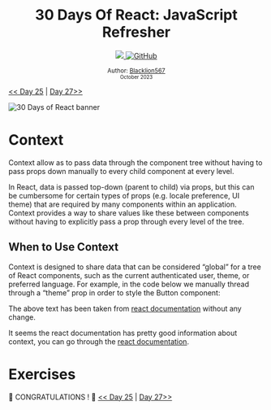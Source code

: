 <div align="center">

  <h1> 30 Days Of React: JavaScript Refresher</h1>
  <a class="header-badge" target="_blank" href="https://www.linkedin.com/in/jade-ivan-bringcola-bb9466272/">
    <img src="https://avatars.githubusercontent.com/u/113174497?v=4">
  </a>

  <a class="header-badge" target="_blank" href="https://github.com/Blacklion567">
    <img alt="GitHub" src="https://avatars.githubusercontent.com/u/113174497?v=4">
  </a>

<sub>Author:
<a href="https://www.linkedin.com/in/jade-ivan-bringcola-bb9466272/" target="_blank">Blacklion567</a><br>
<small> October 2023</small>
</sub>

</div>

[<< Day 25](../25_Custom_Hooks/25_custom_hooks.md) | [Day 27>>](../27_Ref/27_ref.md)

![30 Days of React banner](../images/30_days_of_react_banner_day_26.jpg)

# Context

Context allow as to pass data through the component tree without having to pass props down manually to every child component at every level.

In React, data is passed top-down (parent to child) via props, but this can be cumbersome for certain types of props (e.g. locale preference, UI theme) that are required by many components within an application. Context provides a way to share values like these between components without having to explicitly pass a prop through every level of the tree.

## When to Use Context

Context is designed to share data that can be considered “global” for a tree of React components, such as the current authenticated user, theme, or preferred language. For example, in the code below we manually thread through a “theme” prop in order to style the Button component:

The above text has been taken from [react documentation](https://reactjs.org/docs/context.html) without any change.

It seems the react documentation has pretty good information about context, you can go through the [react documentation](https://reactjs.org/docs/context.html).

# Exercises

🎉 CONGRATULATIONS ! 🎉
[<< Day 25](../25_Custom_Hooks/25_custom_hooks.md) | [Day 27>>](../27_Ref/27_ref.md)
